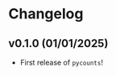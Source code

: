 # Changelog

<!--next-version-placeholder-->

## v0.1.0 (01/01/2025)

- First release of `pycounts`!